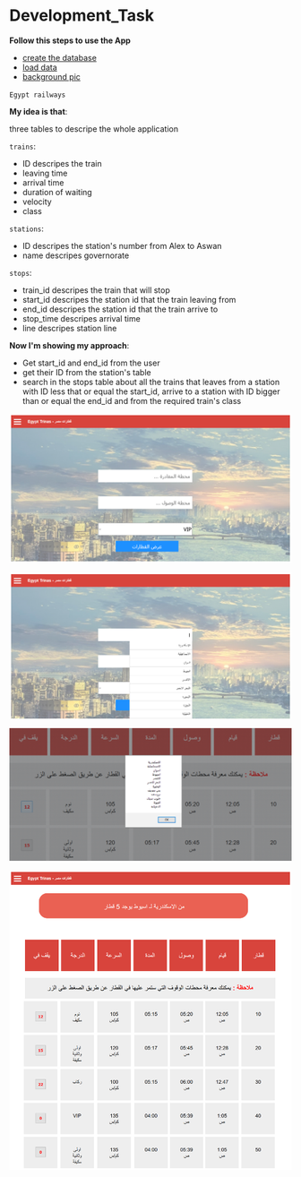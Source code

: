 # Development_Task
**Follow this steps to use the App**

- [create the database](/createDB.php)
- [load data](/loadData.php)
- [background pic](/thumb-1920-552786.jpg)

`Egypt railways`

**My idea is that**:

three tables to descripe the whole application

`trains`:

- ID descripes the train
- leaving time
- arrival time
- duration of waiting
- velocity
- class
  
`stations`:

- ID descripes the station's number from Alex to Aswan
- name descripes governorate
  
`stops`:

- train_id descripes the train that will stop
- start_id descripes the station id that the train leaving from
- end_id   descripes the station id that the train arrive to
- stop_time descripes arrival time
- line descripes station line

**Now I'm showing my approach**:

- Get start_id and end_id from the user
- get their ID from the station's table
- search in the stops table about all the trains
that leaves from a station with ID less that or equal the start_id, arrive to a station  with ID bigger than or equal the end_id
and from the required train's class

![screen 1](/AA.png)

![screen 2](/subA.png)

![screen 3](/B.PNG)

![screen 3](/A.png)

